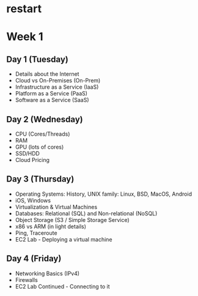 # restart


# Week 1

## Day 1 (Tuesday)

* Details about the Internet
* Cloud vs On-Premises (On-Prem)
* Infrastructure as a Service (IaaS)
* Platform as a Service (PaaS)
* Software as a Service (SaaS)

## Day 2 (Wednesday)
* CPU (Cores/Threads)
* RAM
* GPU (lots of cores)
* SSD/HDD
* Cloud Pricing

## Day 3 (Thursday)
* Operating Systems: History, UNIX family: Linux, BSD, MacOS, Android
* iOS, Windows
* Virtualization & Virtual Machines
* Databases: Relational (SQL) and Non-relational (NoSQL)
* Object Storage (S3 / Simple Storage Service)
* x86 vs ARM (in light details)
* Ping, Traceroute
* EC2 Lab - Deploying a virtual machine

## Day 4 (Friday)
* Networking Basics (IPv4)
* Firewalls
* EC2 Lab Continued - Connecting to it


